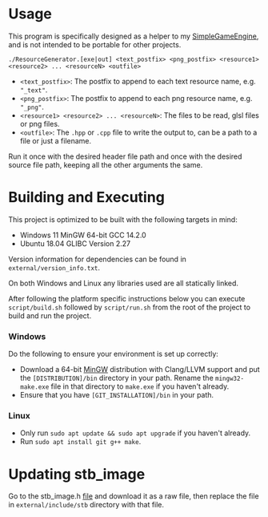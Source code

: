 # Usage
This program is specifically designed as a helper to my
[SimpleGameEngine](https://github.com/ConnorSweeneyDev/SimpleGameEngine), and is not intended to be portable for other
projects.

`./ResourceGenerator.[exe|out] <text_postfix> <png_postfix> <resource1> <resource2> ... <resourceN> <outfile>`

- `<text_postfix>`: The postfix to append to each text resource name, e.g. `"_text"`.
- `<png_postfix>`: The postfix to append to each png resource name, e.g. `"_png"`.
- `<resource1> <resource2> ... <resourceN>`: The files to be read, glsl files or png files.
- `<outfile>`: The `.hpp` or `.cpp` file to write the output to, can be a path to a file or just a filename.

Run it once with the desired header file path and once with the desired source file path, keeping all the other
arguments the same.

# Building and Executing
This project is optimized to be built with the following targets in mind:
- Windows 11 MinGW 64-bit GCC 14.2.0
- Ubuntu 18.04 GLIBC Version 2.27

Version information for dependencies can be found in `external/version_info.txt`.

On both Windows and Linux any libraries used are all statically linked.

After following the platform specific instructions below you can execute `script/build.sh` followed by `script/run.sh`
from the root of the project to build and run the project.

### Windows
Do the following to ensure your environment is set up correctly:
- Download a 64-bit [MinGW](https://winlibs.com/) distribution with Clang/LLVM support and put the `[DISTRIBUTION]/bin`
  directory in your path. Rename the `mingw32-make.exe` file in that directory to `make.exe` if you haven't already.
- Ensure that you have `[GIT_INSTALLATION]/bin` in your path.

### Linux
- Only run `sudo apt update && sudo apt upgrade` if you haven't already.
- Run `sudo apt install git g++ make`.

# Updating stb_image
Go to the stb_image.h [file](https://github.com/nothings/stb/blob/master/stb_image.h) and download it as a raw file,
then replace the file in `external/include/stb` directory with that file.
